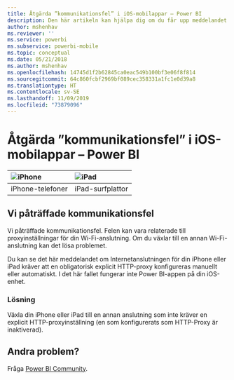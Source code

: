 ```yaml
---
title: Åtgärda ”kommunikationsfel” i iOS-mobilappar – Power BI
description: Den här artikeln kan hjälpa dig om du får upp meddelandet Vi påträffade kommunikationsfel. Felen kan vara relaterade till proxyinställningar för din Wi-Fi-anslutning.
author: mshenhav
ms.reviewer: ''
ms.service: powerbi
ms.subservice: powerbi-mobile
ms.topic: conceptual
ms.date: 05/21/2018
ms.author: mshenhav
ms.openlocfilehash: 14745d1f2b62845ca0eac549b100bf3e06f8f814
ms.sourcegitcommit: 64c860fcbf2969bf089cec358331a1fc1e0d39a8
ms.translationtype: HT
ms.contentlocale: sv-SE
ms.lasthandoff: 11/09/2019
ms.locfileid: "73879096"
---
```

# <a name="fixing-communication-failures-in-ios-mobile-apps---power-bi"></a>Åtgärda ”kommunikationsfel” i iOS-mobilappar – Power BI

| ![iPhone](./media/mobile-known-issues-with-the-iphone-app/iphone-logo-50-px.png) | ![iPad](./media/mobile-known-issues-with-the-iphone-app/ipad-logo-50-px.png) |
|:--- |:--- |
| iPhone-telefoner |iPad-surfplattor |

## <a name="we-encountered-communication-failures"></a>Vi påträffade kommunikationsfel
Vi påträffade kommunikationsfel. Felen kan vara relaterade till proxyinställningar för din Wi-Fi-anslutning. Om du växlar till en annan Wi-Fi-anslutning kan det lösa problemet.

Du kan se det här meddelandet om Internetanslutningen för din iPhone eller iPad kräver att en obligatorisk explicit HTTP-proxy konfigureras manuellt eller automatiskt. I det här fallet fungerar inte Power BI-appen på din iOS-enhet.

### <a name="workaround"></a>Lösning
Växla din iPhone eller iPad till en annan anslutning som inte kräver en explicit HTTP-proxyinställning (en som konfigurerats som HTTP-Proxy är inaktiverad).

## <a name="other-issues"></a>Andra problem?
Fråga [Power BI Community](https://community.powerbi.com/).

